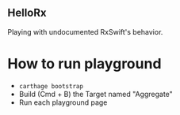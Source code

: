 HelloRx
---

Playing with undocumented RxSwift's behavior.

# How to run playground
- `carthage bootstrap`
- Build (Cmd + B) the Target named "Aggregate"
- Run each playground page
